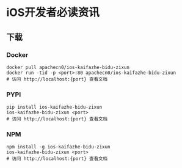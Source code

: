 # iOS开发者必读资讯

## 下载

### Docker

```
docker pull apachecn0/ios-kaifazhe-bidu-zixun
docker run -tid -p <port>:80 apachecn0/ios-kaifazhe-bidu-zixun
# 访问 http://localhost:{port} 查看文档
```

### PYPI

```
pip install ios-kaifazhe-bidu-zixun
ios-kaifazhe-bidu-zixun <port>
# 访问 http://localhost:{port} 查看文档
```

### NPM

```
npm install -g ios-kaifazhe-bidu-zixun
ios-kaifazhe-bidu-zixun <port>
# 访问 http://localhost:{port} 查看文档
```